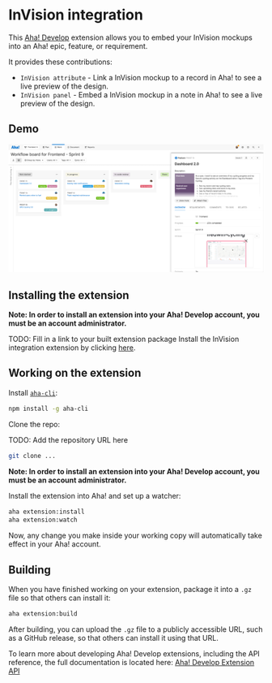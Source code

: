 # InVision integration
  
This [Aha! Develop](https://www.aha.io/develop/overview) extension allows you to embed your InVision mockups into an Aha! epic, feature, or requirement.

It provides these contributions:

- `InVision attribute` - Link a InVision mockup to a record in Aha! to see a live preview of the design.
- `InVision panel` - Embed a InVision mockup in a note in Aha! to see a live preview of the design.

## Demo

![demo](res/screenshot.png)

## Installing the extension

**Note: In order to install an extension into your Aha! Develop account, you must be an account administrator.**

TODO: Fill in a link to your built extension package
Install the InVision integration extension by clicking [here](https://secure.aha.io/settings/account/extensions/install?url=).

## Working on the extension

Install [`aha-cli`](https://github.com/aha-app/aha-cli):

```sh
npm install -g aha-cli
```

Clone the repo:

TODO: Add the repository URL here
```sh
git clone ...
```

**Note: In order to install an extension into your Aha! Develop account, you must be an account administrator.**

Install the extension into Aha! and set up a watcher:

```sh
aha extension:install
aha extension:watch
```

Now, any change you make inside your working copy will automatically take effect in your Aha! account.

## Building

When you have finished working on your extension, package it into a `.gz` file so that others can install it:

```sh
aha extension:build
```

After building, you can upload the `.gz` file to a publicly accessible URL, such as a GitHub release, so that others can install it using that URL.

To learn more about developing Aha! Develop extensions, including the API reference, the full documentation is located here: [Aha! Develop Extension API](https://www.aha.io/support/develop/extensions)
